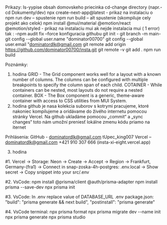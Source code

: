 Prikazy:
Is-yypise obsah domovskeho priecinka
cd-change directory (napr.- cd Dokumenty/dev)
npx create-next-app@latest - prikaz na instalaciu o
npm run dev – spustenie
npm run build – alt spustenie (skompiluje cely projekt ako celok)
npm install @mui/material @emotion/react @emotion/styled - prikaz na instalaciu mui
ak nejde instalacia mui ( 1 error) tak : -npm audit fix –force
konfiguracia githubu
git init - 
git branch -m main-
git config --global user.name "dominator00700"
git config --global user.email "dominatordlk@gmail.com
git remote add origin https://github.com/dominator00700/insta.git
git remote -v
git add .
npm run build


Poznámky:
1. hodina
GRID - The Grid component works well for a layout with a known number of columns. The columns can be configured with multiple breakpoints to specify the column span of each child.
COTAINER - While containers can be nested, most layouts do not require a nested container.
BOX - The Box component is a generic, theme-aware container with access to CSS utilities from MUI System.
2. hodina
github je nasa kolekcia suborov s kotrymi pracujeme, ktoré nakoniec kompilujeme a oridávame do živého internetu pomocou stránky Vercel. Na github ukladáme pomocou „commit“ a „sync changes“ toto nám umožní preniesť lokálne zmenu kódu priamo na iternet

Prihlásenia:
GitHub - dominatordlk@gmail.com	tUpec_king007
Vercel – dominatordlk@gmail.com +421 910 307 666 (insta-xi-eight.vercel.app)


3. hodina

#1. Vercel -> Storage:
    Neon -> Create -> Accept -> Region -> Frankfurt, Germany-(fra1) -> Connect
    in snap-zoska-4h-postgres:
    .env.local -> Show secret -> Copy snippet into your src/.env 

#2. VsCode:
    npm install @prisma/client @auth/prisma-adapter
    npm install prisma --save-dev
    npx prisma init

#3. VsCode:
    In .env replace value of DATABASE_URL
    .env
    package.json:   "build": "prisma generate && next build",
                    "postinstall": "prisma generate"


#4. VsCode terminal:
    npx prisma format
    npx prisma migrate dev --name init
    npx prisma generate
    npx prisma studio
